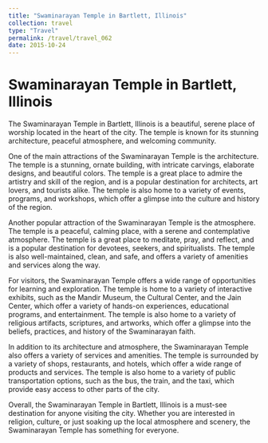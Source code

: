 ```yaml
---
title: "Swaminarayan Temple in Bartlett, Illinois"
collection: travel
type: "Travel"
permalink: /travel/travel_062
date: 2015-10-24
---
```


# Swaminarayan Temple in Bartlett, Illinois

The Swaminarayan Temple in Bartlett, Illinois is a beautiful, serene place of worship located in the heart of the city. The temple is known for its stunning architecture, peaceful atmosphere, and welcoming community.

One of the main attractions of the Swaminarayan Temple is the architecture. The temple is a stunning, ornate building, with intricate carvings, elaborate designs, and beautiful colors. The temple is a great place to admire the artistry and skill of the region, and is a popular destination for architects, art lovers, and tourists alike. The temple is also home to a variety of events, programs, and workshops, which offer a glimpse into the culture and history of the region.

Another popular attraction of the Swaminarayan Temple is the atmosphere. The temple is a peaceful, calming place, with a serene and contemplative atmosphere. The temple is a great place to meditate, pray, and reflect, and is a popular destination for devotees, seekers, and spiritualists. The temple is also well-maintained, clean, and safe, and offers a variety of amenities and services along the way.

For visitors, the Swaminarayan Temple offers a wide range of opportunities for learning and exploration. The temple is home to a variety of interactive exhibits, such as the Mandir Museum, the Cultural Center, and the Jain Center, which offer a variety of hands-on experiences, educational programs, and entertainment. The temple is also home to a variety of religious artifacts, scriptures, and artworks, which offer a glimpse into the beliefs, practices, and history of the Swaminarayan faith.

In addition to its architecture and atmosphere, the Swaminarayan Temple also offers a variety of services and amenities. The temple is surrounded by a variety of shops, restaurants, and hotels, which offer a wide range of products and services. The temple is also home to a variety of public transportation options, such as the bus, the train, and the taxi, which provide easy access to other parts of the city.

Overall, the Swaminarayan Temple in Bartlett, Illinois is a must-see destination for anyone visiting the city. Whether you are interested in religion, culture, or just soaking up the local atmosphere and scenery, the Swaminarayan Temple has something for everyone.
